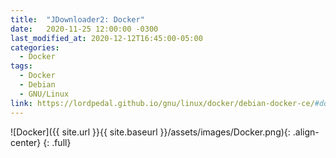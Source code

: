 ```yaml
---
title:  "JDownloader2: Docker"
date:   2020-11-25 12:00:00 -0300
last_modified_at: 2020-12-12T16:45:00-05:00
categories:
  - Docker
tags:
  - Docker
  - Debian
  - GNU/Linux
link: https://lordpedal.github.io/gnu/linux/docker/debian-docker-ce/#docker-jdownloader2
---
```


![Docker]({{ site.url }}{{ site.baseurl }}/assets/images/Docker.png){: .align-center}
{: .full}
